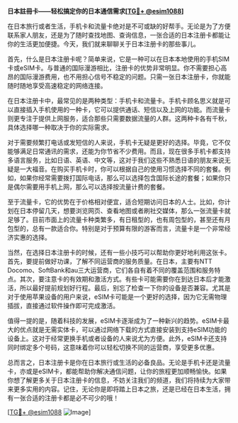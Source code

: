 **日本註冊卡——轻松搞定你的日本通信需求[[TG💪+ @esim1088](https://t.me/s/esim1088)]**

在日本旅行或者生活，手机卡和流量卡绝对是不可或缺的好帮手。无论是为了方便联系家人朋友，还是为了随时查找地图、查询信息，一张合适的日本注册卡都能让你的生活更加便捷。今天，我们就来聊聊关于日本注册卡的那些事儿。

首先，什么是日本注册卡呢？简单来说，它是一种可以在日本本地使用的手机SIM卡或eSIM卡。与普通的国际漫游相比，注册卡的优势非常明显。你不需要担心高昂的国际漫游费用，也不用担心信号不稳定的问题。只需一张日本注册卡，你就能随时随地享受高速稳定的网络连接。

在日本注册卡中，最常见的是两种类型：手机卡和流量卡。手机卡顾名思义就是可以直接插入手机使用的一种卡，它可以提供通话、短信以及上网的功能。而流量卡则更专注于提供上网服务，适合那些只需要数据流量的人群。这两种卡各有千秋，具体选择哪一种取决于你的实际需求。

对于需要频繁打电话或发短信的人来说，手机卡无疑是更好的选择。毕竟，它不仅能够满足日常通讯的需求，还能为你节省不少费用。而且，现在很多手机卡都支持多语言服务，比如日语、英语、中文等，这对于我们这些不熟悉日语的朋友来说无疑是一大福音。在购买手机卡时，你可以根据自己的使用习惯选择不同的套餐。例如，如果你经常需要拨打国际电话，那么可以选择包含国际长途的套餐；如果你只是偶尔需要用手机上网，那么可以选择按流量计费的套餐。

至于流量卡，它的优势在于价格相对便宜，适合短期访问日本的人士。比如，你计划在日本停留几天，想要浏览网页、查看地图或者刷社交媒体，那么一张流量卡就足够了。目前市面上的流量卡种类繁多，有日租型的，也有周包型的，甚至还有月包型的，总有一款适合你。特别是对于预算有限的游客而言，流量卡是一个非常经济实惠的选择。

当然，在选择日本注册卡的时候，还有一些小技巧可以帮助你更好地利用这张卡。首先，要提前做好功课，了解不同运营商的服务质量。在日本，主要有NTT Docomo、SoftBank和au三大运营商，它们各自有着不同的覆盖范围和服务特点。其次，要注意卡的有效期和激活方式。有些卡可能需要你在到达日本后才能激活，所以最好提前规划好行程。最后，别忘了检查一下你的设备是否兼容。尤其是对于使用苹果设备的用户来说，eSIM卡可能是一个更好的选择，因为它无需物理插拔，直接通过软件操作即可完成激活。

值得一提的是，随着科技的发展，eSIM卡逐渐成为了一种新兴的趋势。eSIM卡最大的优点就是无需实体卡，可以通过网络下载的方式直接安装到支持eSIM功能的设备上。这对于经常更换手机或者设备的人来说尤为方便。此外，eSIM卡还支持同时绑定多个号码，这意味着你可以轻松切换不同的运营商，享受更多优惠。

总而言之，日本注册卡是你在日本旅行或生活的必备良品。无论是手机卡还是流量卡，亦或是eSIM卡，都能帮助你解决通信问题，让你的旅程更加顺畅愉快。如果你想了解更多关于日本注册卡的信息，不妨关注我们的频道，我们将持续为大家带来更多实用的内容。记住，无论你是即将踏上日本之旅，还是已经在日本生活，拥有一张合适的注册卡都是必不可少的哦！

[[TG💪+ @esim1088](https://t.me/s/esim1088) ![Image](https://i.postimg.cc/4NQfJmqS/Snipaste-2025-05-13-00-14-12.png)]